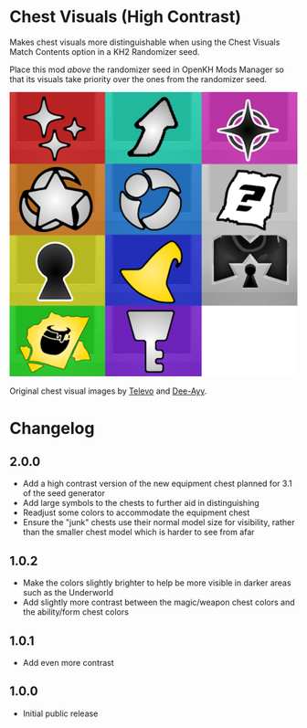 # Chest Visuals (High Contrast)

Makes chest visuals more distinguishable when using the Chest Visuals Match Contents option in a KH2 Randomizer seed.

Place this mod _above_ the randomizer seed in OpenKH Mods Manager so that its visuals take priority over the ones from
the randomizer seed.

![Preview](preview.png)

Original chest visual images by [Televo](https://github.com/Televo/) and [Dee-Ayy](https://github.com/Dee-Ayy).

# Changelog

## 2.0.0

- Add a high contrast version of the new equipment chest planned for 3.1 of the seed generator
- Add large symbols to the chests to further aid in distinguishing
- Readjust some colors to accommodate the equipment chest
- Ensure the "junk" chests use their normal model size for visibility, rather than the smaller chest
  model which is harder to see from afar

## 1.0.2

- Make the colors slightly brighter to help be more visible in darker areas such as the Underworld
- Add slightly more contrast between the magic/weapon chest colors and the ability/form chest colors

## 1.0.1

- Add even more contrast

## 1.0.0

- Initial public release
